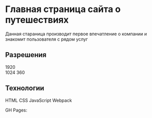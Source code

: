 # Главная страница сайта о путешествиях 
 Данная стараница производит первое впечатление о компании и знакомит пользователя с рядом услуг  
 ## Разрешения  
 1920  
 1024
 360
 ## Технологии  
 HTML CSS JavaScript Webpack  

 GH Pages: 